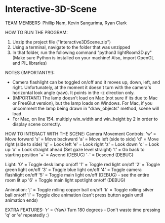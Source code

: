 # Interactive-3D-Scene

TEAM MEMBERS:
Phillip Nam, Kevin Sangurima, Ryan Clark

HOW TO RUN THE PROGRAM:

1. Unzip the project file ("Interactive3DScene.zip")
2. Using a terminal, navigate to the folder that was unzipped
3. In that folder, run the following command "python3 lightRoom3D.py" (Make sure Python is installed on your machine! Also, import OpenGL and PIL libraries)

NOTES (IMPORTANT!!!):

- Camera flashlight can be toggled on/off and it moves up, down, left, and right. Unfortunately, at the moment it doesn't turn with the camera's horizontal look angle (yaw). It points in the -z direction only.
- (IMPORTANT) The lamp doesn't load on Mac (not sure if its due to Mac or FreeGlut version), but the lamp loads on Windows. For Mac, if you uncomment the lamp being drawn in "draw_objects" method, scene will load.
- For Mac, on line 154. multiply win_width and win_height by 2 in order to display scene correctly.

HOW TO INTERACT WITH THE SCENE:
Camera Movement Controls:
'w' = Move forward
's' = Move backward
'a' = Move left (side to side)
'd' = Move right (side to side)
'q' = Look left
'e' = Look right
'z' = Look down
'c' = Look up
'x' = Look straight ahead (Set gaze level straight)
't' = Go back to starting position
'+' = Ascend (DEBUG)
'-' = Descend (DEBUG)

Light:
'0' = Toggle desk lamp on/off
'1' = Toggle red light on/off
'2' = Toggle green light on/off
'3' = Toggle blue light on/off
'4' = Toggle camera flashlight on/off
'5' = Toggle main light on/off (DEBUG) - see the entire room lit up
'6' = Toggle main light spotlight on/off (DEBUG)

Animation:
'j' = Toggle rolling copper ball on/off
'k' = Toggle rolling silver ball on/off
'l' = Toggle dice animation (can't press button again until animation ends)

EXTRA FEATURES:
'r' = (Yaw) Turn 180 degrees - Don't waste time pressing 'q' or 'e' repeatedly :)
